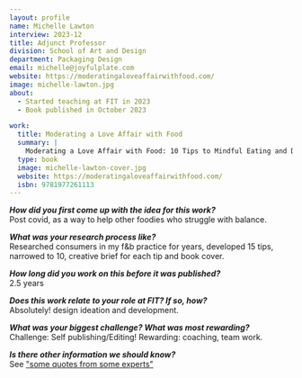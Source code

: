 ```yaml
---
layout: profile
name: Michelle Lawton
interview: 2023-12
title: Adjunct Professor
division: School of Art and Design
department: Packaging Design
email: michelle@joyfulplate.com
website: https://moderatingaloveaffairwithfood.com/
image: michelle-lawton.jpg
about:
  - Started teaching at FIT in 2023
  - Book published in October 2023

work:
  title: Moderating a Love Affair with Food  
  summary: |
    Moderating a Love Affair with Food: 10 Tips to Mindful Eating and Drinking is an easy-to-read and entertaining guidebook for the industry pro, the food- and wine-obsessed, "foodie," home cook, or any eater who adores food and drink but is looking for a little help with moderating. The book offers ten tips for self-control based on a food pro's personal experience eating and drinking at home, work, and in social settings. The book covers subjects of self-care, moderating alcohol, cooking mindfully, eating out in restaurants and navigating the many tempting social situations we find ourselves in, and the expectations that others can put on us. Throughout the book, Michelle shares funny anecdotes about everyday life and examples of ways to pay attention to our mood and surroundings. What's different about this book? There are so many recipe books on the joy of cooking. And so many apps and programs on dieting or abstinence. This book is about loving yourself enough to enjoy everything in balance. Michelle draws on her experiences working in the food and wine industries, beginning as a corporate brand manager for super-premium Italian wines and Champagnes.
  type: book
  image: michelle-lawton-cover.jpg
  website: https://moderatingaloveaffairwithfood.com/
  isbn: 9781977261113
---
```

***How did you first come up with the idea for this work?***  
Post covid, as a way to help other foodies who struggle with balance. 

***What was your research process like?***  
Researched consumers in my f&b practice for years, developed 15 tips, narrowed to 10, creative brief for each tip and book cover. 

***How long did you work on this before it was published?***  
2.5 years 

***Does this work relate to your role at FIT? If so, how?***  
Absolutely! design ideation and development. 

***What was your biggest challenge? What was most rewarding?***  
Challenge: Self publishing/Editing! Rewarding: coaching, team work. 

***Is there other information we should know?***  
See ["some quotes from some experts"](https://moderatingaloveaffairwithfood.com/)
